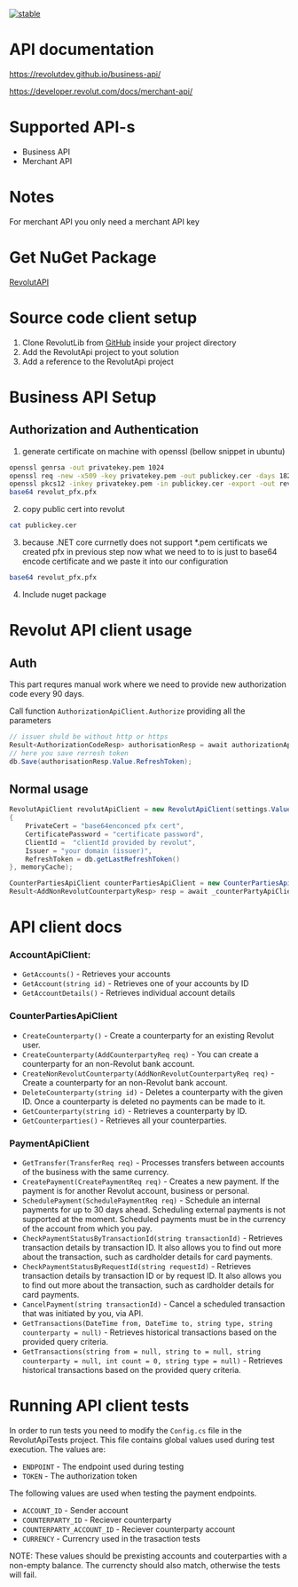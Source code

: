 
[![stable](https://img.shields.io/nuget/v/RevolutAPI.svg?label=stable)](https://www.nuget.org/packages/RevolutAPI//)

# API documentation
https://revolutdev.github.io/business-api/

https://developer.revolut.com/docs/merchant-api/

# Supported API-s
* Business API 
* Merchant API

# Notes
For merchant API you only need a merchant API key

# Get NuGet Package
[RevolutAPI ](https://www.nuget.org/packages/RevolutAPI/)

# Source code client setup
1. Clone RevolutLib from [GitHub](https://github.com/ssrdio/RevolutAPI) inside your project directory
2. Add the RevolutApi project to yout solution
3. Add a reference to the RevolutApi project


# Business API Setup 
## Authorization and Authentication
1. generate certificate on machine with openssl (bellow snippet in ubuntu)
```bash
openssl genrsa -out privatekey.pem 1024
openssl req -new -x509 -key privatekey.pem -out publickey.cer -days 1825
openssl pkcs12 -inkey privatekey.pem -in publickey.cer -export -out revolut_pfx.pfx
base64 revolut_pfx.pfx
```
2. copy public cert into revolut
```bash
cat publickey.cer
```
3. because .NET core currnetly does not support *.pem certificats we created pfx in previous step now what we need to to is just to base64 encode certificate and we paste it into our configuration
```bash
base64 revolut_pfx.pfx
```

4. Include nuget package

# Revolut API client usage
## Auth
This part requres manual work where we need to provide new authorization code every 90 days. 

Call function `AuthorizationApiClient.Authorize` providing all the parameters
```c#
// issuer shuld be without http or https
Result<AuthorizationCodeResp> authorisationResp = await authorizationApiClient.Authorize("base64enconced pfx cert","certificate password","your domain (issuer)", "clientId provided by revolut", "authorization code provided by revolut");
// here you save rerresh token
db.Save(authorisationResp.Value.RefreshToken);
```
## Normal usage 
```c#
RevolutApiClient revolutApiClient = new RevolutApiClient(settings.Value.RevolutSettings.Endpoint, new RevolutAPI.Models.Authorization.RefreshAccessTokenModel
{
    PrivateCert = "base64enconced pfx cert",
    CertificatePassword = "certificate password",
    ClientId =  "clientId provided by revolut",
    Issuer = "your domain (issuer)",
    RefreshToken = db.getLastRefreshToken()
}, memoryCache);

CounterPartiesApiClient counterPartiesApiClient = new CounterPartiesApiClient(revolutApiClient);
Result<AddNonRevolutCounterpartyResp> resp = await _counterPartyApiClient.CreateNonRevolutCounterparty(req);
```

# API client docs
### AccountApiClient:
* `GetAccounts()` -  Retrieves your accounts
* `GetAccount(string id)` - Retrieves one of your accounts by ID
* `GetAccountDetails()` - Retrieves individual account details

### CounterPartiesApiClient
* `CreateCounterparty()` - Create a counterparty for an existing Revolut user.
* `CreateCounterparty(AddCounterpartyReq req)` - You can create a counterparty for an non-Revolut bank account.
* `CreateNonRevolutCounterparty(AddNonRevolutCounterpartyReq req)` - Create a counterparty for an non-Revolut bank account.
* `DeleteCounterparty(string id)` - Deletes a counterparty with the given ID. Once a counterparty is deleted no payments can be made to it.
* `GetCounterparty(string id)` - Retrieves a counterparty by ID.
* `GetCounterparties()` - Retrieves all your counterparties.

### PaymentApiClient
* `GetTransfer(TransferReq req)` - Processes transfers between accounts of the business with the same currency.
* `CreatePayment(CreatePaymentReq req)` - Creates a new payment. If the payment is for another Revolut account, business or personal.
* `SchedulePayment(SchedulePaymentReq req)` - Schedule an internal payments for up to 30 days ahead. Scheduling external payments is not supported at the moment. Scheduled payments must be in the currency of the account from which you pay.
* `CheckPaymentStatusByTransactionId(string transactionId)` - Retrieves transaction details by transaction ID. It also allows you to find out more about the transaction, such as cardholder details for card payments.
* `CheckPaymentStatusByRequestId(string requestId)` - Retrieves transaction details by transaction ID or by request ID. It also allows you to find out more about the transaction, such as cardholder details for card payments.
* `CancelPayment(string transactionId)` - Cancel a scheduled transaction that was initiated by you, via API.
* `GetTransactions(DateTime from, DateTime to, string type, string counterparty = null)` - Retrieves historical transactions based on the provided query criteria.
* `GetTransactions(string from = null, string to = null, string counterparty = null, int count = 0, string type = null)` - Retrieves historical transactions based on the provided query criteria.

# Running API client tests
In order to run tests you need to modify the `Config.cs` file in the RevolutApiTests project.
This file contains global values used during test execution. The values are:
* `ENDPOINT` - The endpoint used during testing
* `TOKEN` - The authorization token

The following values are used when testing the payment endpoints. 
* `ACCOUNT_ID` - Sender account
* `COUNTERPARTY_ID` - Reciever counterparty
* `COUNTERPARTY_ACCOUNT_ID` - Reciever counterparty account
* `CURRENCY` - Currencry used in the trasaction tests

NOTE: These values should be prexisting accounts and couterparties with a non-empty balance. The currencty should also match, otherwise the tests will fail.
